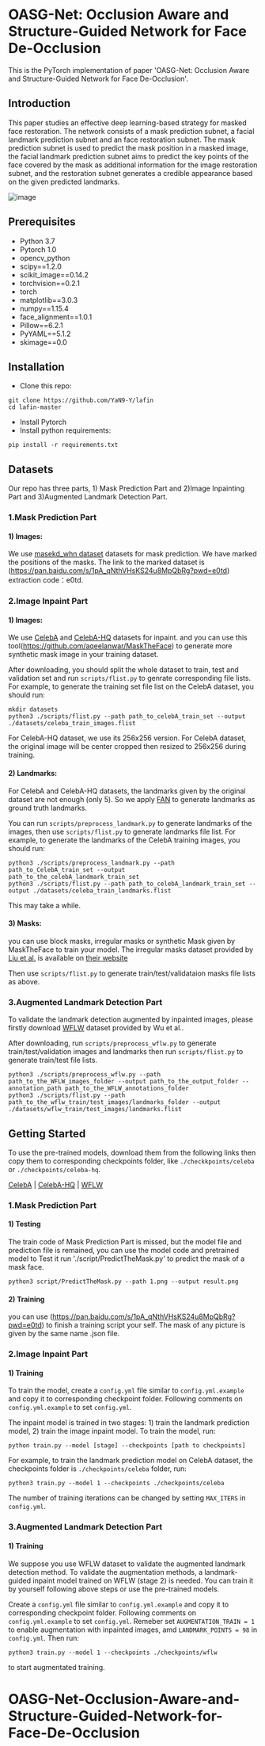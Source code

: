 OASG-Net: Occlusion Aware and Structure-Guided Network for Face De-Occlusion
=================================
This is the PyTorch implementation of paper 'OASG-Net: Occlusion Aware and Structure-Guided Network for Face De-Occlusion'.

Introduction
---------------------------------
This paper studies an effective deep learning-based strategy for masked face restoration. The network consists of a mask prediction subnet, a facial landmark prediction subnet and an face restoration subnet. The mask prediction subnet is used to predict the mask position in a masked image, the facial landmark prediction subnet aims to predict the key points of the face covered by the mask as additional information for the image restoration subnet, and the restoration subnet generates a credible appearance based on the given predicted landmarks.

![image](lafin.png)

Prerequisites
---------------------------------
* Python 3.7
* Pytorch 1.0
* opencv_python
* scipy==1.2.0
* scikit_image==0.14.2
* torchvision==0.2.1
* torch
* matplotlib==3.0.3
* numpy==1.15.4
* face_alignment==1.0.1
* Pillow==6.2.1
* PyYAML==5.1.2
* skimage==0.0


Installation
---------------------------------
* Clone this repo:
```
git clone https://github.com/YaN9-Y/lafin
cd lafin-master
```
* Install Pytorch
* Install python requirements:
```
pip install -r requirements.txt
```

Datasets
---------------------------------
Our repo has three parts, 1) Mask Prediction Part and 2)Image Inpainting Part and 3)Augmented Landmark Detection Part. 

### 1.Mask Prediction Part
#### 1) Images: 
We use [masekd_whn dataset](https://github.com/X-zhangyang/Real-World-Masked-Face-Dataset) datasets for mask prediction. We have marked the positions of the masks. The link to the marked dataset is (https://pan.baidu.com/s/1pA_qNthVHsKS24u8MpQbRg?pwd=e0td) extraction code：e0td.


### 2.Image Inpaint Part
#### 1) Images: 

We use [CelebA](http://mmlab.ie.cuhk.edu.hk/projects/CelebA.html) and [CelebA-HQ](https://github.com/tkarras/progressive_growing_of_gans) datasets for inpaint. and you can use this tool(https://github.com/aqeelanwar/MaskTheFace) to generate more synthetic mask image in your training dataset.

After downloading, you should split the whole dataset to train, test and validation set and run `scripts/flist.py` to genrate corresponding file lists. For example, to generate the training set file list on the CelebA dataset, you should run:
```
mkdir datasets
python3 ./scripts/flist.py --path path_to_celebA_train_set --output ./datasets/celeba_train_images.flist
```

For CelebA-HQ dataset, we use its 256x256 version. For CelebA dataset, the original image will be center cropped then resized to 256x256 during training.

#### 2) Landmarks:
For CelebA and CelebA-HQ datasets, the landmarks given by the original dataset are not enough (only 5). So we apply [FAN](https://github.com/1adrianb/face-alignment) to generate landmarks as ground truth landmarks.

You can run `scripts/preprocess_landmark.py` to generate landmarks of the images, then use `scripts/flist.py` to generate landmarks file list. For example, to generate the landmarks of the CelebA training images, you should run:
```
python3 ./scripts/preprocess_landmark.py --path path_to_CelebA_train_set --output path_to_the_celebA_landmark_train_set
python3 ./scripts/flist.py --path path_to_celebA_landmark_train_set --output ./datasets/celeba_train_landmarks.flist
```
This may take a while.

#### 3) Masks:
you can use block masks, irregular masks or synthetic Mask given by MaskTheFace to train your model. The irregular masks dataset provided by [Liu et al.](https://arxiv.org/abs/1804.07723) is available on [their website](http://masc.cs.gmu.edu/wiki/partialconv)

Then use `scripts/flist.py` to generate train/test/validataion masks file lists as above.

### 3.Augmented Landmark Detection Part
To validate the landmark detection augmented by inpainted images, please firstly download [WFLW](https://wywu.github.io/projects/LAB/WFLW.html) dataset provided by Wu et al.. 

After downloading, run `scripts/preprocess_wflw.py` to generate train/test/validation images and landmarks then run `scripts/flist.py` to generate train/test file lists.
```
python3 ./scripts/preprocess_wflw.py --path  path_to_the_WFLW_images_folder --output path_to_the_output_folder --annotation_path path_to_the_WFLW_annotations_folder
python3 ./scripts/flist.py --path path_to_the_wflw_train/test_images/landmarks_folder --output ./datasets/wflw_train/test_images/landmarks.flist 
```

Getting Started
--------------------------
To use the pre-trained models, download them from the following links then copy them to corresponding checkpoints folder, like `./checkkpoints/celeba` or `./checkpoints/celeba-hq`.

[CelebA](https://drive.google.com/open?id=1lGFEbxbtZwpPA9JXF-bhv12Tdi9Zt08G) | [CelebA-HQ](https://drive.google.com/open?id=1Xwljrct3k75_ModHCkwcNjJk3Fsvv-ra) | [WFLW](https://drive.google.com/open?id=1I2MzHre1U3wqTu5ZmGD36OiXPaNqlOKb)

### 1.Mask Prediction Part
#### 1) Testing
The train code of Mask Prediction Part is missed, but the model file and prediction file is remained, you can use the model code and pretrained model to Test it run './script/PredictTheMask.py' to predict the mask of a mask face.

```
python3 script/PredictTheMask.py --path 1.png --output result.png
```

#### 2) Training
you can use (https://pan.baidu.com/s/1pA_qNthVHsKS24u8MpQbRg?pwd=e0td) to finish a training script your self. The mask of any picture is given by the same name .json file.

### 2.Image Inpaint Part

#### 1) Training 
To train the model, create a `config.yml` file similar to `config.yml.example` and copy it to corresponding checkpoint folder. Following comments on `config.yml.example` to set `config.yml`.

The inpaint model is trained in two stages: 1) train the landmark prediction model, 2) train the image inpaint model. To train the model, run:

```
python train.py --model [stage] --checkpoints [path to checkpoints]
``` 

For example, to train the landmark prediction model on CelebA dataset, the checkpoints folder is `./checkpoints/celeba` folder, run:

```
python3 train.py --model 1 --checkpoints ./checkpoints/celeba
```

The number of training iterations can be changed by setting `MAX_ITERS` in `config.yml`.

### 3.Augmented Landmark Detection Part
#### 1) Training
We suppose you use WFLW dataset to validate the augmented landmark detection method.
To validate the augmentation methods, a landmark-guided inpaint model trained on WFLW (stage 2) is needed. You can train it by yourself following above steps or use the pre-trained models.

Create a `config.yml` file similar to `config.yml.example` and copy it to corresponding checkpoint folder. Following comments on `config.yml.example` to set `config.yml`.
Remeber set `AUGMENTATION_TRAIN = 1` to enable augmentation with inpainted images, amd `LANDMARK_POINTS = 98` in `config.yml`.
Then run:
```
python3 train.py --model 1 --checkpoints ./checkpoints/wflw
```
to start augmentated training.
# OASG-Net-Occlusion-Aware-and-Structure-Guided-Network-for-Face-De-Occlusion
